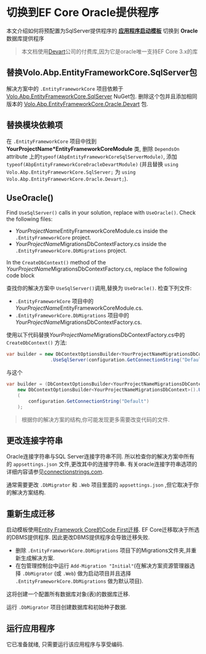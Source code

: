 # 切换到EF Core Oracle提供程序

本文介绍如何将预配置为SqlServer提供程序的 **[应用程序启动模板](Startup-Templates/Application.md)** 切换到 **Oracle** 数据库提供程序

> 本文档使用[Devart](https://www.devart.com/dotconnect/oracle/)公司的付费库,因为它是oracle唯一支持EF Core 3.x的库

## 替换Volo.Abp.EntityFrameworkCore.SqlServer包

解决方案中的 `.EntityFrameworkCore` 项目依赖于 [Volo.Abp.EntityFrameworkCore.SqlServer](https://www.nuget.org/packages/Volo.Abp.EntityFrameworkCore.SqlServer) NuGet包. 删除这个包并且添加相同版本的 [Volo.Abp.EntityFrameworkCore.Oracle.Devart](https://www.nuget.org/packages/Volo.Abp.EntityFrameworkCore.Oracle.Devart) 包.

## 替换模块依赖项

在 `.EntityFrameworkCore` 项目中找到 **YourProjectName*EntityFrameworkCoreModule** 类, 删除 `DependsOn` attribute 上的`typeof(AbpEntityFrameworkCoreSqlServerModule)`, 添加 `typeof(AbpEntityFrameworkCoreOracleDevartModule)` (并且替换 `using Volo.Abp.EntityFrameworkCore.SqlServer;` 为 `using Volo.Abp.EntityFrameworkCore.Oracle.Devart;`).

## UseOracle()

Find `UseSqlServer()` calls in your solution, replace with `UseOracle()`. Check the following files:

* *YourProjectName*EntityFrameworkCoreModule.cs inside the `.EntityFrameworkCore` project.
* *YourProjectName*MigrationsDbContextFactory.cs inside the `.EntityFrameworkCore.DbMigrations` project.

In the `CreateDbContext()` method of the *YourProjectName*MigrationsDbContextFactory.cs, replace the following code block

查找你的解决方案中 `UseSqlServer()`调用,替换为 `UseOracle()`. 检查下列文件:

* `.EntityFrameworkCore` 项目中的*YourProjectName*EntityFrameworkCoreModule.cs.
* `.EntityFrameworkCore.DbMigrations` 项目中的*YourProjectName*MigrationsDbContextFactory.cs.

使用以下代码替换*YourProjectName*MigrationsDbContextFactory.cs中的  `CreateDbContext()` 方法:

```csharp
var builder = new DbContextOptionsBuilder<YourProjectNameMigrationsDbContext>()
                .UseSqlServer(configuration.GetConnectionString("Default"));
```

与这个

```csharp
var builder = (DbContextOptionsBuilder<YourProjectNameMigrationsDbContext>)
	new DbContextOptionsBuilder<YourProjectNameMigrationsDbContext>().UseOracle
	(
		configuration.GetConnectionString("Default")
	);
```

> 根据你的解决方案的结构,你可能发现更多需要改变代码的文件.

## 更改连接字符串

Oracle连接字符串与SQL Server连接字符串不同. 所以检查你的解决方案中所有的 `appsettings.json` 文件,更改其中的连接字符串. 有关oracle连接字符串选项的详细内容请参见[connectionstrings.com](https://www.connectionstrings.com/oracle/).

通常需要更改 `.DbMigrator` 和 `.Web` 项目里面的 `appsettings.json` ,但它取决于你的解决方案结构.

## 重新生成迁移

启动模板使用[Entity Framework Core的Code First迁移](https://docs.microsoft.com/zh-cn/ef/core/managing-schemas/migrations/). EF Core迁移取决于所选的DBMS提供程序. 因此更改DBMS提供程序会导致迁移失败.

* 删除 `.EntityFrameworkCore.DbMigrations` 项目下的Migrations文件夹,并重新生成解决方案.
* 在包管理控制台中运行 `Add-Migration "Initial"`(在解决方案资源管理器选择 `.DbMigrator`  (或 `.Web`) 做为启动项目并且选择 `.EntityFrameworkCore.DbMigrations` 做为默认项目).

这将创建一个配置所有数据库对象(表)的数据库迁移.

运行 `.DbMigrator` 项目创建数据库和初始种子数据.

## 运行应用程序

它已准备就绪, 只需要运行该应用程序与享受编码.